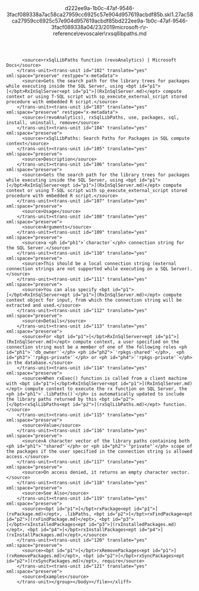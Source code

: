 <?xml version="1.0"?><xliff version="1.2" xmlns="urn:oasis:names:tc:xliff:document:1.2" xmlns:xsi="http://www.w3.org/2001/XMLSchema-instance" xsi:schemaLocation="urn:oasis:names:tc:xliff:document:1.2 xliff-core-1.2-transitional.xsd"><file datatype="xml" original="rxsqllibpaths.md" source-language="en-US" target-language="en-US"><header><tool tool-id="mdxliff" tool-name="mdxliff" tool-version="1.0-1931010" tool-company="Microsoft" /><xliffext:skl_file_name xmlns:xliffext="urn:microsoft:content:schema:xliffextensions">d222ee9a-1b0c-47af-9546-3facf089338a7ac58ca27959cc6925c57e904d957619acbdf85b.skl</xliffext:skl_file_name><xliffext:version xmlns:xliffext="urn:microsoft:content:schema:xliffextensions">1.2</xliffext:version><xliffext:ms.openlocfilehash xmlns:xliffext="urn:microsoft:content:schema:xliffextensions">7ac58ca27959cc6925c57e904d957619acbdf85b</xliffext:ms.openlocfilehash><xliffext:ms.sourcegitcommit xmlns:xliffext="urn:microsoft:content:schema:xliffextensions">d222ee9a-1b0c-47af-9546-3facf089338a</xliffext:ms.sourcegitcommit><xliffext:ms.lasthandoff xmlns:xliffext="urn:microsoft:content:schema:xliffextensions">04/23/2019</xliffext:ms.lasthandoff><xliffext:ms.openlocfilepath xmlns:xliffext="urn:microsoft:content:schema:xliffextensions">microsoft-r\r-reference\revoscaler\rxsqllibpaths.md</xliffext:ms.openlocfilepath></header><body><group id="content" extype="content"><trans-unit id="101" translate="yes" xml:space="preserve" restype="x-metadata">
          <source>rxSqlLibPaths function (revoAnalytics) | Microsoft Docs</source>
        </trans-unit><trans-unit id="102" translate="yes" xml:space="preserve" restype="x-metadata">
          <source>Gets the search path for the library trees for packages while executing inside the SQL Server, using <bpt id="p1">[</bpt>RxInSqlServer<ept id="p1">](RxInSqlServer.md)</ept> compute context or using T-SQL script with sp_execute_external_script stored procedure with embedded R script.</source>
        </trans-unit><trans-unit id="103" translate="yes" xml:space="preserve" restype="x-metadata">
          <source>(revoAnalytics), rxSqlLibPaths, use, packages, sql, install, uninstall, remove</source>
        </trans-unit><trans-unit id="104" translate="yes" xml:space="preserve">
          <source>rxSqlLibPaths: Search Paths for Packages in SQL compute context</source>
        </trans-unit><trans-unit id="105" translate="yes" xml:space="preserve">
          <source>Description</source>
        </trans-unit><trans-unit id="106" translate="yes" xml:space="preserve">
          <source>Gets the search path for the library trees for packages while executing inside the SQL Server, using <bpt id="p1">[</bpt>RxInSqlServer<ept id="p1">](RxInSqlServer.md)</ept> compute context or using T-SQL script with sp_execute_external_script stored procedure with embedded R script.</source>
        </trans-unit><trans-unit id="107" translate="yes" xml:space="preserve">
          <source>Usage</source>
        </trans-unit><trans-unit id="108" translate="yes" xml:space="preserve">
          <source>Arguments</source>
        </trans-unit><trans-unit id="109" translate="yes" xml:space="preserve">
          <source>a <ph id="ph1">`character`</ph> connection string for the SQL Server.</source>
        </trans-unit><trans-unit id="110" translate="yes" xml:space="preserve">
          <source>This should be a local connection string (external connection strings are not supported while executing on a SQL Server).</source>
        </trans-unit><trans-unit id="111" translate="yes" xml:space="preserve">
          <source>You can also specify <bpt id="p1">[</bpt>RxInSqlServer<ept id="p1">](RxInSqlServer.md)</ept> compute context object for input, from which the connection string will be extracted and used.</source>
        </trans-unit><trans-unit id="112" translate="yes" xml:space="preserve">
          <source>Details</source>
        </trans-unit><trans-unit id="113" translate="yes" xml:space="preserve">
          <source>For <bpt id="p1">[</bpt>RxInSqlServer<ept id="p1">](RxInSqlServer.md)</ept> compute context, a user specified on the connection string must be a member of one of the following roles <ph id="ph1">`'db_owner'`</ph> <ph id="ph2">`'rpkgs-shared'`</ph>,  <ph id="ph3">`'rpkgs-private'`</ph> or <ph id="ph4">`'rpkgs-private'`</ph> in the database.</source>
        </trans-unit><trans-unit id="114" translate="yes" xml:space="preserve">
          <source>When rxExec() function is called from a client machine with <bpt id="p1">[</bpt>RxInSqlServer<ept id="p1">](RxInSqlServer.md)</ept> compute context to execute the rx function on SQL Server, the <ph id="ph1">`.libPaths()`</ph> is automatically updated to include the library paths returned by this <bpt id="p2">[</bpt>rxSqlLibPaths<ept id="p2">](rxSqlLibPaths.md)</ept> function.</source>
        </trans-unit><trans-unit id="115" translate="yes" xml:space="preserve">
          <source>Value</source>
        </trans-unit><trans-unit id="116" translate="yes" xml:space="preserve">
          <source>A character vector of the library paths containing both <ph id="ph1">`"shared"`</ph> or <ph id="ph2">`"private"`</ph> scope of the packages if the user specified in the connection string is allowed access.</source>
        </trans-unit><trans-unit id="117" translate="yes" xml:space="preserve">
          <source>On access denied, it returns an empty character vector.</source>
        </trans-unit><trans-unit id="118" translate="yes" xml:space="preserve">
          <source>See Also</source>
        </trans-unit><trans-unit id="119" translate="yes" xml:space="preserve">
          <source><bpt id="p1">[</bpt>rxPackage<ept id="p1">](rxPackage.md)</ept>, .libPaths, <bpt id="p2">[</bpt>rxFindPackage<ept id="p2">](rxFindPackage.md)</ept>, <bpt id="p3">[</bpt>rxInstalledPackages<ept id="p3">](rxInstalledPackages.md)</ept>, <bpt id="p4">[</bpt>rxInstallPackages<ept id="p4">](rxInstallPackages.md)</ept>,</source>
        </trans-unit><trans-unit id="120" translate="yes" xml:space="preserve">
          <source><bpt id="p1">[</bpt>rxRemovePackages<ept id="p1">](rxRemovePackages.md)</ept>, <bpt id="p2">[</bpt>rxSyncPackages<ept id="p2">](rxSyncPackages.md)</ept>, require</source>
        </trans-unit><trans-unit id="121" translate="yes" xml:space="preserve">
          <source>Examples</source>
        </trans-unit></group></body></file></xliff>